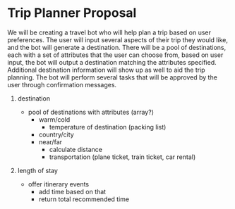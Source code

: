 # Trip Planner Proposal
We will be creating a travel bot who will help plan a trip based on user preferences. The user will input several aspects of their trip they would like, and the bot will generate a destination. There will be a pool of destinations, each with a set of attributes that the user can choose from, based on user input, the bot will output a destination matching the attributes specified. Additional destination information will show up as well to aid the trip planning. The bot will perform several tasks that will be approved by the user through confirmation messages. 

1. destination
    - pool of destinations with attributes (array?)
        - warm/cold
            - temperature of destination (packing list)
        - country/city
        - near/far
            - calculate distance
            - transportation (plane ticket, train ticket, car rental) 

2. length of stay
    - offer itinerary events
        - add time based on that
        - return total recommended time
